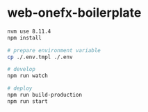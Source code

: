 # web-onefx-boilerplate

```bash
nvm use 8.11.4
npm install

# prepare environment variable
cp ./.env.tmpl ./.env

# develop
npm run watch

# deploy
npm run build-production
npm run start
```
